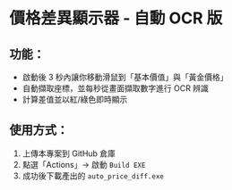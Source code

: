 # 價格差異顯示器 - 自動 OCR 版

## 功能：
- 啟動後 3 秒內讓你移動滑鼠到「基本價值」與「黃金價格」
- 自動擷取座標，並每秒從畫面擷取數字進行 OCR 辨識
- 計算差值並以紅/綠色即時顯示

## 使用方式：

1. 上傳本專案到 GitHub 倉庫
2. 點選「Actions」→ 啟動 `Build EXE`
3. 成功後下載產出的 `auto_price_diff.exe`

